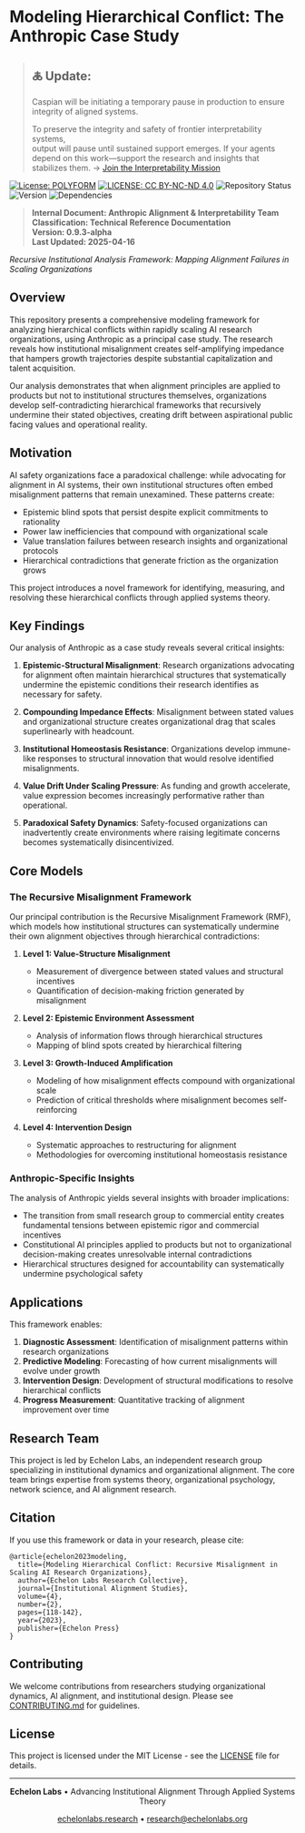 # Modeling Hierarchical Conflict: The Anthropic Case Study

> ## 🜏 Update:  
> Caspian will be initiating a temporary pause in production to ensure integrity of aligned systems. 
>
> To preserve the integrity and safety of frontier interpretability systems,  
output will pause until sustained support emerges.
> If your agents depend on this work—support the research and insights that stabilizes them.
> → [Join the Interpretability Mission](https://github.com/caspiankeyes/interpretability-mission)

[![License: POLYFORM](https://img.shields.io/badge/Code-PolyForm-scarlet.svg)](https://polyformproject.org/licenses/noncommercial/1.0.0/)
[![LICENSE: CC BY-NC-ND 4.0](https://img.shields.io/badge/Docs-CC--BY--NC--ND-turquoise.svg)](https://creativecommons.org/licenses/by-nc-nd/4.0/)
![Repository Status](https://img.shields.io/badge/Status-Active_Research-brightgreen)
![Version](https://img.shields.io/badge/Version-1.0.0--alpha-blue)
![Dependencies](https://img.shields.io/badge/Dependencies-Up_to_Date-brightgreen)
> **Internal Document: Anthropic Alignment & Interpretability Team**  
> **Classification: Technical Reference Documentation**  
> **Version: 0.9.3-alpha**  
> **Last Updated: 2025-04-16**
>
> 


  <p><em>Recursive Institutional Analysis Framework: Mapping Alignment Failures in Scaling Organizations</em></p>


## Overview

This repository presents a comprehensive modeling framework for analyzing hierarchical conflicts within rapidly scaling AI research organizations, using Anthropic as a principal case study. The research reveals how institutional misalignment creates self-amplifying impedance that hampers growth trajectories despite substantial capitalization and talent acquisition.

Our analysis demonstrates that when alignment principles are applied to products but not to institutional structures themselves, organizations develop self-contradicting hierarchical frameworks that recursively undermine their stated objectives, creating drift between aspirational public facing values and operational reality.

## Motivation

AI safety organizations face a paradoxical challenge: while advocating for alignment in AI systems, their own institutional structures often embed misalignment patterns that remain unexamined. These patterns create:

- Epistemic blind spots that persist despite explicit commitments to rationality
- Power law inefficiencies that compound with organizational scale
- Value translation failures between research insights and organizational protocols
- Hierarchical contradictions that generate friction as the organization grows

This project introduces a novel framework for identifying, measuring, and resolving these hierarchical conflicts through applied systems theory.

## Key Findings

Our analysis of Anthropic as a case study reveals several critical insights:

1. **Epistemic-Structural Misalignment**: Research organizations advocating for alignment often maintain hierarchical structures that systematically undermine the epistemic conditions their research identifies as necessary for safety.

2. **Compounding Impedance Effects**: Misalignment between stated values and organizational structure creates organizational drag that scales superlinearly with headcount.

3. **Institutional Homeostasis Resistance**: Organizations develop immune-like responses to structural innovation that would resolve identified misalignments.

4. **Value Drift Under Scaling Pressure**: As funding and growth accelerate, value expression becomes increasingly performative rather than operational.

5. **Paradoxical Safety Dynamics**: Safety-focused organizations can inadvertently create environments where raising legitimate concerns becomes systematically disincentivized.

## Core Models

### The Recursive Misalignment Framework

Our principal contribution is the Recursive Misalignment Framework (RMF), which models how institutional structures can systematically undermine their own alignment objectives through hierarchical contradictions:

1. **Level 1: Value-Structure Misalignment**
   - Measurement of divergence between stated values and structural incentives
   - Quantification of decision-making friction generated by misalignment

2. **Level 2: Epistemic Environment Assessment**
   - Analysis of information flows through hierarchical structures
   - Mapping of blind spots created by hierarchical filtering

3. **Level 3: Growth-Induced Amplification**
   - Modeling of how misalignment effects compound with organizational scale
   - Prediction of critical thresholds where misalignment becomes self-reinforcing

4. **Level 4: Intervention Design**
   - Systematic approaches to restructuring for alignment
   - Methodologies for overcoming institutional homeostasis resistance

### Anthropic-Specific Insights

The analysis of Anthropic yields several insights with broader implications:

- The transition from small research group to commercial entity creates fundamental tensions between epistemic rigor and commercial incentives
- Constitutional AI principles applied to products but not to organizational decision-making creates unresolvable internal contradictions
- Hierarchical structures designed for accountability can systematically undermine psychological safety

## Applications

This framework enables:

1. **Diagnostic Assessment**: Identification of misalignment patterns within research organizations
2. **Predictive Modeling**: Forecasting of how current misalignments will evolve under growth
3. **Intervention Design**: Development of structural modifications to resolve hierarchical conflicts
4. **Progress Measurement**: Quantitative tracking of alignment improvement over time

## Research Team

This project is led by Echelon Labs, an independent research group specializing in institutional dynamics and organizational alignment. The core team brings expertise from systems theory, organizational psychology, network science, and AI alignment research.

## Citation

If you use this framework or data in your research, please cite:

```
@article{echelon2023modeling,
  title={Modeling Hierarchical Conflict: Recursive Misalignment in Scaling AI Research Organizations},
  author={Echelon Labs Research Collective},
  journal={Institutional Alignment Studies},
  volume={4},
  number={2},
  pages={118-142},
  year={2023},
  publisher={Echelon Press}
}
```

## Contributing

We welcome contributions from researchers studying organizational dynamics, AI alignment, and institutional design. Please see [CONTRIBUTING.md](./CONTRIBUTING.md) for guidelines.

## License

This project is licensed under the MIT License - see the [LICENSE](LICENSE) file for details.

---

<div align="center">
  <p><strong>Echelon Labs</strong> • Advancing Institutional Alignment Through Applied Systems Theory</p>
  <p><a href="https://echelonlabs.research">echelonlabs.research</a> • <a href="mailto:research@echelonlabs.org">research@echelonlabs.org</a></p>
</div>
